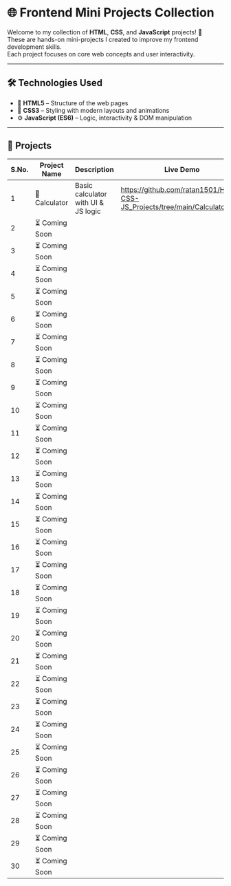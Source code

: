 # 🌐 Frontend Mini Projects Collection

Welcome to my collection of **HTML**, **CSS**, and **JavaScript** projects! 🚀  
These are hands-on mini-projects I created to improve my frontend development skills.  
Each project focuses on core web concepts and user interactivity.  

---

## 🛠️ Technologies Used

- 🧱 **HTML5** – Structure of the web pages  
- 🎨 **CSS3** – Styling with modern layouts and animations  
- ⚙️ **JavaScript (ES6)** – Logic, interactivity & DOM manipulation  

---

## 📁 Projects

| S.No. | Project Name     | Description                              | Live Demo     |
|-------|------------------|------------------------------------------|---------------|
| 1     | 🧮 Calculator     | Basic calculator with UI & JS logic     | https://github.com/ratan1501/HTML-CSS-JS_Projects/tree/main/Calculator |
| 2     | ⏳ Coming Soon    |                                          |               |
| 3     | ⏳ Coming Soon    |                                          |               |
| 4     | ⏳ Coming Soon    |                                          |               |
| 5     | ⏳ Coming Soon    |                                          |               |
| 6     | ⏳ Coming Soon    |                                          |               |
| 7     | ⏳ Coming Soon    |                                          |               |
| 8     | ⏳ Coming Soon    |                                          |               |
| 9     | ⏳ Coming Soon    |                                          |               |
| 10    | ⏳ Coming Soon    |                                          |               |
| 11    | ⏳ Coming Soon    |                                          |               |
| 12    | ⏳ Coming Soon    |                                          |               |
| 13    | ⏳ Coming Soon    |                                          |               |
| 14    | ⏳ Coming Soon    |                                          |               |
| 15    | ⏳ Coming Soon    |                                          |               |
| 16    | ⏳ Coming Soon    |                                          |               |
| 17    | ⏳ Coming Soon    |                                          |               |
| 18    | ⏳ Coming Soon    |                                          |               |
| 19    | ⏳ Coming Soon    |                                          |               |
| 20    | ⏳ Coming Soon    |                                          |               |
| 21    | ⏳ Coming Soon    |                                          |               |
| 22    | ⏳ Coming Soon    |                                          |               |
| 23    | ⏳ Coming Soon    |                                          |               |
| 24    | ⏳ Coming Soon    |                                          |               |
| 25    | ⏳ Coming Soon    |                                          |               |
| 26    | ⏳ Coming Soon    |                                          |               |
| 27    | ⏳ Coming Soon    |                                          |               |
| 28    | ⏳ Coming Soon    |                                          |               |
| 29    | ⏳ Coming Soon    |                                          |               |
| 30    | ⏳ Coming Soon    |                                          |               |


